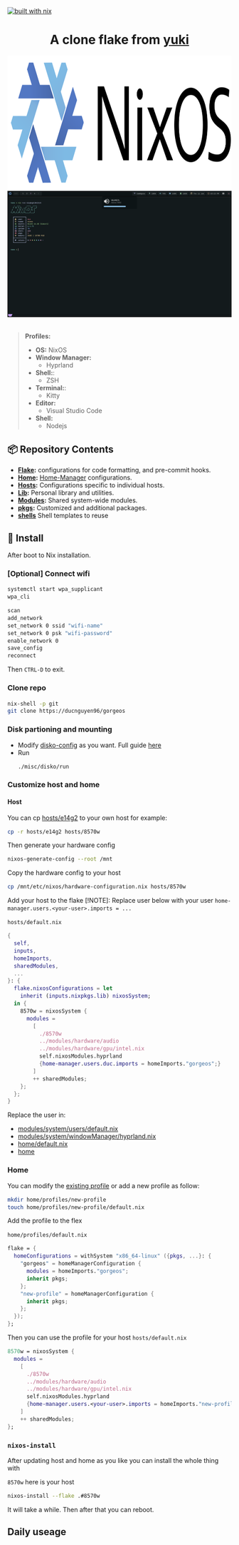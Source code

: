 [![built with nix](https://builtwithnix.org/badge.svg)](https://builtwithnix.org)

<div align="center">

<h1>A clone flake from <a href="https://github.com/rxyhn/yuki">yuki</a></h1>

<a href="#">
  <img src="https://raw.githubusercontent.com/NixOS/nixos-artwork/master/logo/nixos.svg" width="750" height="300" alt="Banner"/>
</a>

<br>

<a href="#">
  <img src="./assets/preview.png" width="800" alt="Desktop Preview"/>
</a>

<br>

<br>

</div>

> **Profiles:**
>
> - **OS:** NixOS
> - **Window Manager:**
>   - Hyprland
> - **Shell:**:
>   - ZSH
> - **Terminal:**:
>   - Kitty
> - **Editor:**
>   - Visual Studio Code
> - **Shell:**
>   - Nodejs

## :package: Repository Contents

- **[Flake](./flake):** configurations for code formatting, and pre-commit hooks.
- **[Home](./home):** [Home-Manager](https://github.com/nix-community/home-manager) configurations.
- **[Hosts](./hosts):** Configurations specific to individual hosts.
- **[Lib](./lib):** Personal library and utilities.
- **[Modules](./modules):** Shared system-wide modules.
- **[pkgs](./pkgs):** Customized and additional packages.
- **[shells](./shells/)** Shell templates to reuse

## :hammer: Install

After boot to Nix installation.

### [Optional] Connect wifi

```bash
systemctl start wpa_supplicant
wpa_cli
```

```bash
scan
add_network
set_network 0 ssid "wifi-name"
set_network 0 psk "wifi-password"
enable_network 0
save_config
reconnect
```

Then `CTRL-D` to exit.

### Clone repo

```bash
nix-shell -p git
git clone https://ducnguyen96/gorgeos
```

### Disk partioning and mounting

- Modify [disko-config](./misc/disko/disko-config.nix) as you want. Full guide [here](https://github.com/nix-community/disko/blob/master/docs/quickstart.md)
- Run
  ```bash
  ./misc/disko/run
  ```

### Customize host and home

#### Host

You can cp [hosts/e14g2](./hosts/e14g2) to your own host for example:

```bash
cp -r hosts/e14g2 hosts/8570w
```

Then generate your hardware config

```bash
nixos-generate-config --root /mnt
```

Copy the hardware config to your host

```bash
cp /mnt/etc/nixos/hardware-configuration.nix hosts/8570w
```

Add your host to the flake
[!NOTE]: Replace user below with your user `home-manager.users.<your-user>.imports = ...`

`hosts/default.nix`
```nix
{
  self,
  inputs,
  homeImports,
  sharedModules,
  ...
}: {
  flake.nixosConfigurations = let
    inherit (inputs.nixpkgs.lib) nixosSystem;
  in {
    8570w = nixosSystem {
      modules =
        [
          ./8570w
          ../modules/hardware/audio
          ../modules/hardware/gpu/intel.nix
          self.nixosModules.hyprland
          {home-manager.users.duc.imports = homeImports."gorgeos";}
        ]
        ++ sharedModules;
    };
  };
}

```

Replace the user in:
- [modules/system/users/default.nix](modules/system/users/default.nix)
- [modules/system/windowManager/hyprland.nix](modules/system/windowManager/hyprland.nix)
- [home/default.nix](home/default.nix)
- [home](home/programs/git.nix)

### Home

You can modify the [existing profile](home/profiles/gorgeos) or add a new profile as follow:

```bash
mkdir home/profiles/new-profile
touch home/profiles/new-profile/default.nix
```

Add the profile to the flex

`home/profiles/default.nix`
```nix
flake = {
  homeConfigurations = withSystem "x86_64-linux" ({pkgs, ...}: {
    "gorgeos" = homeManagerConfiguration {
      modules = homeImports."gorgeos";
      inherit pkgs;
    };
    "new-profile" = homeManagerConfiguration {
      inherit pkgs;
    };
  });
};
```

Then you can use the profile for your host
`hosts/default.nix`
```nix
8570w = nixosSystem {
  modules =
    [
      ./8570w
      ../modules/hardware/audio
      ../modules/hardware/gpu/intel.nix
      self.nixosModules.hyprland
      {home-manager.users.<your-user>.imports = homeImports."new-profile";}
    ]
    ++ sharedModules;
};
```

### `nixos-install`

After updating host and home as you like you can install the whole thing with

`8570w` here is your host
```bash
nixos-install --flake .#8570w
```

It will take a while. Then after that you can reboot.

## Daily useage
